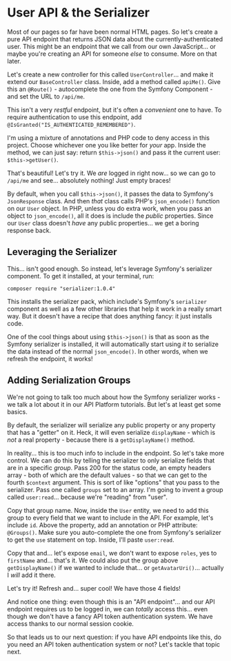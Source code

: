 # User API & the Serializer

Most of our pages so far have been normal HTML pages. So let's create a pure API
endpoint that returns JSON data about the currently-authenticated user.
This might be an endpoint that we call from our own JavaScript... or maybe you're
creating an API for someone *else* to consume. More on that later.

Let's create a new controller for this called `UserController`... and make it extend
our `BaseController` class. Inside, add a method called `apiMe()`. Give this an
`@Route()` - autocomplete the one from the Symfony Component - and set the URL to
`/api/me`.

This isn't a very *restful* endpoint, but it's often a *convenient* one to have.
To require authentication to use this endpoint, add
`@IsGranted("IS_AUTHENTICATED_REMEMBERED")`.

I'm using a mixture of annotations and PHP code to deny access in this project.
Choose whichever one you like better for *your* app. Inside the method, we can just
say: return `$this->json()` and pass it the current user: `$this->getUser()`.

That's beautiful! Let's try it. We *are* logged in right now... so we can go to
`/api/me` and see... absolutely nothing! Just empty braces!

By default, when you call `$this->json()`, it passes the data to Symfony's
`JsonResponse` class. And then *that* class calls PHP's `json_encode()` function
on our `User` object. In PHP, unless you do extra work, when you pass an object to
`json_encode()`, all it does is include the *public* properties. Since our `User`
class doesn't *have* any public properties... we get a boring response back.

## Leveraging the Serializer

This... isn't good enough. So instead, let's leverage Symfony's serializer component.
To get it installed, at your terminal, run:

```terminal
composer require "serializer:1.0.4"
```

This installs the serializer pack, which include's Symfony's `serializer` component
as well as a few other libraries that help it work in a really smart way. But it
doesn't have a recipe that does anything fancy: it just installs code.

One of the cool things about using `$this->json()` is that as soon as the Symfony
serializer is installed, it will automatically start using *it* to serialize the data
instead of the normal `json_encode()`. In other words, when we refresh the endpoint,
it works!

## Adding Serialization Groups

We're not going to talk too much about how the Symfony serializer works - we talk
a lot about it in our API Platform tutorials. But let's at least get some basics.

By default, the serializer will serialize any public property or any property that
has a "getter" on it. Heck, it will even serialize `displayName` - which is *not*
a real property - because there is a `getDisplayName()` method.

In reality... this is too much info to include in the endpoint. So let's take
more control. We can do this by telling the serializer to only serialize
fields that are in a specific *group*. Pass 200 for the status code, an empty
headers array - both of which are the default values - so that we can get
to the fourth `$context` argument. This is sort of like "options" that you pass to
the serializer. Pass one called `groups` set to an array. I'm going to invent
a group called `user:read`... because we're "reading" from "user".

Copy that group name. Now, inside the `User` entity, we need to add this group to
every field that we want to include in the API. For example, let's include `id`.
Above the property, add an annotation or PHP attribute: `@Groups()`. Make
sure you auto-complete the one from Symfony's serializer to get the `use`
statement on top. Inside, I'll paste `user:read`.

Copy that and... let's expose `email`, we don't want to expose `roles`, yes to
`firstName` and... that's it. We could also put the group above `getDisplayName()`
if we wanted to include that... or `getAvatarUri()`... actually I *will* add it
there.

Let's try it! Refresh and... super cool! We have those 4 fields!

And notice one thing: even though this is an "API endpoint"... and our API endpoint
requires us to be logged in, we can *totally* access this... even though we don't have
a fancy API token authentication system. We have access thanks to our normal session
cookie.

So that leads us to our next question: if you have API endpoints like this, do you
need an API token authentication system or not? Let's tackle that topic next.
